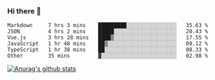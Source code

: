 ### Hi there 👋



<!--
**webB1an/webB1an** is a ✨ _special_ ✨ repository because its `README.md` (this file) appears on your GitHub profile.

Here are some ideas to get you started:

- 🔭 I’m currently working on ...
- 🌱 I’m currently learning ...
- 👯 I’m looking to collaborate on ...
- 🤔 I’m looking for help with ...
- 💬 Ask me about ...
- 📫 How to reach me: ...
- 😄 Pronouns: ...
- ⚡ Fun fact: ...
-->

<!--START_SECTION:waka-->

```text
Markdown     7 hrs 3 mins    █████████░░░░░░░░░░░░░░░░   35.63 %
JSON         4 hrs 2 mins    █████░░░░░░░░░░░░░░░░░░░░   20.43 %
Vue.js       3 hrs 28 mins   ████▒░░░░░░░░░░░░░░░░░░░░   17.55 %
JavaScript   1 hr 48 mins    ██▒░░░░░░░░░░░░░░░░░░░░░░   09.12 %
TypeScript   1 hr 38 mins    ██░░░░░░░░░░░░░░░░░░░░░░░   08.33 %
Other        35 mins         ▓░░░░░░░░░░░░░░░░░░░░░░░░   02.98 %
```

<!--END_SECTION:waka-->


[![Anurag's github stats](https://github-readme-stats.vercel.app/api?username=webB1an&show_icons=true&theme=radical)](https://github.com/anuraghazra/github-readme-stats)

